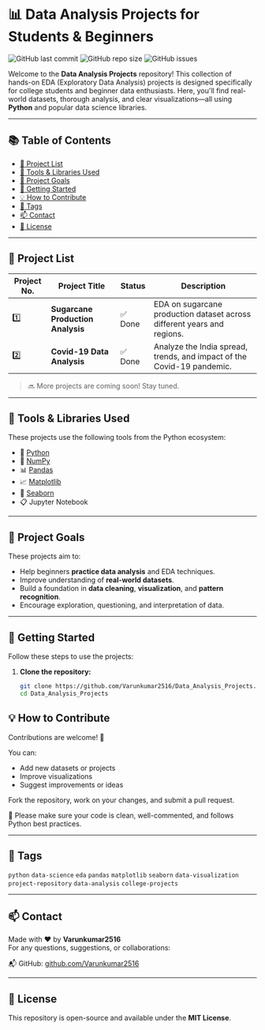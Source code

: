 # 📊 Data Analysis Projects for Students & Beginners

![GitHub last commit](https://img.shields.io/github/last-commit/Varunkumar2516/Data_Analysis_Projects?style=for-the-badge)
![GitHub repo size](https://img.shields.io/github/repo-size/Varunkumar2516/Data_Analysis_Projects?style=for-the-badge)
![GitHub issues](https://img.shields.io/github/issues/Varunkumar2516/Data_Analysis_Projects?style=for-the-badge)

Welcome to the **Data Analysis Projects** repository! This collection of hands-on EDA (Exploratory Data Analysis) projects is designed specifically for college students and beginner data enthusiasts. Here, you'll find real-world datasets, thorough analysis, and clear visualizations—all using **Python** and popular data science libraries.

---

## 📚 Table of Contents

- [📁 Project List](#-project-list)
- [🔧 Tools & Libraries Used](#-tools--libraries-used)
- [🎯 Project Goals](#-project-goals)
- [🚀 Getting Started](#-getting-started)
- [💡 How to Contribute](#-how-to-contribute)
- [📌 Tags](#-tags)
- [📫 Contact](#-contact)
- [📜 License](#-license)

---

## 📁 Project List

| Project No. | Project Title                                  | Status | Description                                                                 |
|-------------|------------------------------------------------|--------|-----------------------------------------------------------------------------|
| 1️⃣         | **Sugarcane Production Analysis**              | ✅ Done | EDA on sugarcane production dataset across different years and regions.     |
| 2️⃣         | **Covid-19 Data Analysis**                     | ✅ Done | Analyze the India spread, trends, and impact of the Covid-19 pandemic.     |

> 🔜 More projects are coming soon! Stay tuned.

---

## 🔧 Tools & Libraries Used

These projects use the following tools from the Python ecosystem:

- 🐍 [Python](../1PYTHON)
- 🔢 [NumPy](../2PYTHON-Numpy)
- 📊 [Pandas](../3PYTHON-Pandas)
- 📈 [Matplotlib](https://matplotlib.org/)
- 🌈 [Seaborn](https://seaborn.pydata.org/)
- 📋 Jupyter Notebook

---

## 🎯 Project Goals

These projects aim to:
- Help beginners **practice data analysis** and EDA techniques.
- Improve understanding of **real-world datasets**.
- Build a foundation in **data cleaning**, **visualization**, and **pattern recognition**.
- Encourage exploration, questioning, and interpretation of data.

---

## 🚀 Getting Started

Follow these steps to use the projects:

1. **Clone the repository:**
   ```bash
   git clone https://github.com/Varunkumar2516/Data_Analysis_Projects.git
   cd Data_Analysis_Projects

## 💡 How to Contribute

Contributions are welcome! 🙌

You can:

- Add new datasets or projects  
- Improve visualizations  
- Suggest improvements or ideas  

Fork the repository, work on your changes, and submit a pull request.

📌 Please make sure your code is clean, well-commented, and follows Python best practices.

---

## 📌 Tags

`python` `data-science` `eda` `pandas` `matplotlib` `seaborn` `data-visualization` `project-repository` `data-analysis` `college-projects`

---

## 📫 Contact

Made with ❤️ by **Varunkumar2516**  
For any questions, suggestions, or collaborations:

📬 GitHub: [github.com/Varunkumar2516](https://github.com/Varunkumar2516)

---

## 📜 License

This repository is open-source and available under the **MIT License**.
